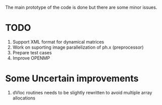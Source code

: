 The main prototype of the code is done but there are some minor issues. 


# TODO  
1) Support XML format for dynamical matrices
2) Work on suporting image parallelization of ph.x (preprocessor)
3) Prepare test cases
4) Improve OPENMP


# Some Uncertain improvements 
1) dVloc routines needs to be slightly rewritten to avoid multiple array allocations



